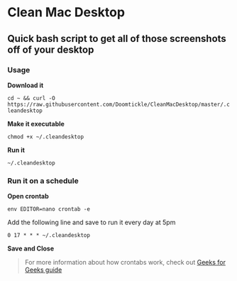 # Clean Mac Desktop
## Quick bash script to get all of those screenshots off of your desktop

### Usage

**Download it**

`cd ~ && curl -O https://raw.githubusercontent.com/Doomtickle/CleanMacDesktop/master/.cleandesktop`


**Make it executable**

`chmod +x ~/.cleandesktop`

**Run it**

`~/.cleandesktop`

### Run it on a schedule

**Open crontab**

`env EDITOR=nano crontab -e`

Add the following line and save to run it every day at 5pm

`0 17 * * * ~/.cleandesktop`

**Save and Close**

> For more information about how crontabs work, check out [Geeks for Geeks guide](https://www.geeksforgeeks.org/crontab-in-linux-with-examples/)

